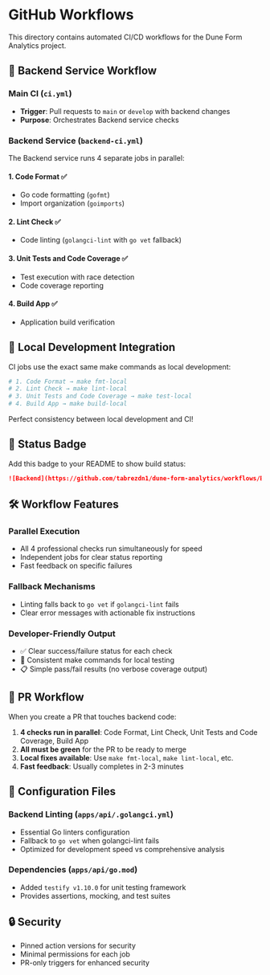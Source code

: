 # GitHub Workflows

This directory contains automated CI/CD workflows for the Dune Form Analytics project.

## 🔄 Backend Service Workflow

### Main CI (`ci.yml`)
- **Trigger**: Pull requests to `main` or `develop` with backend changes
- **Purpose**: Orchestrates Backend service checks

### Backend Service (`backend-ci.yml`)
The Backend service runs 4 separate jobs in parallel:

#### 1. **Code Format** ✅
- Go code formatting (`gofmt`)
- Import organization (`goimports`)

#### 2. **Lint Check** ✅  
- Code linting (`golangci-lint` with `go vet` fallback)

#### 3. **Unit Tests and Code Coverage** ✅
- Test execution with race detection
- Code coverage reporting

#### 4. **Build App** ✅
- Application build verification

## 🔧 Local Development Integration

CI jobs use the exact same make commands as local development:

```bash
# 1. Code Format → make fmt-local
# 2. Lint Check → make lint-local  
# 3. Unit Tests and Code Coverage → make test-local
# 4. Build App → make build-local
```

Perfect consistency between local development and CI!

## 🚦 Status Badge

Add this badge to your README to show build status:

```markdown
![Backend](https://github.com/tabrezdn1/dune-form-analytics/workflows/Backend/badge.svg)
```

## 🛠 Workflow Features

### Parallel Execution
- All 4 professional checks run simultaneously for speed
- Independent jobs for clear status reporting
- Fast feedback on specific failures

### Fallback Mechanisms  
- Linting falls back to `go vet` if `golangci-lint` fails
- Clear error messages with actionable fix instructions

### Developer-Friendly Output
- ✅ Clear success/failure status for each check
- 🔧 Consistent make commands for local testing
- 📋 Simple pass/fail results (no verbose coverage output)

## 🚀 PR Workflow

When you create a PR that touches backend code:

1. **4 checks run in parallel**: Code Format, Lint Check, Unit Tests and Code Coverage, Build App
2. **All must be green** for the PR to be ready to merge
3. **Local fixes available**: Use `make fmt-local`, `make lint-local`, etc.
4. **Fast feedback**: Usually completes in 2-3 minutes

## 📁 Configuration Files

### Backend Linting (`apps/api/.golangci.yml`)
- Essential Go linters configuration
- Fallback to `go vet` when golangci-lint fails
- Optimized for development speed vs comprehensive analysis

### Dependencies (`apps/api/go.mod`)
- Added `testify v1.10.0` for unit testing framework
- Provides assertions, mocking, and test suites

## 🔒 Security

- Pinned action versions for security
- Minimal permissions for each job  
- PR-only triggers for enhanced security

